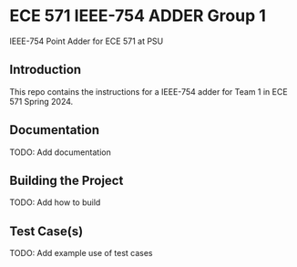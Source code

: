 # ECE 571 IEEE-754 ADDER Group 1
IEEE-754 Point Adder for ECE 571 at PSU

## Introduction
This repo contains the instructions for a IEEE-754 adder for Team 1 in ECE 571 Spring 2024.

## Documentation
TODO: Add documentation

## Building the Project
TODO: Add how to build

## Test Case(s)
TODO: Add example use of test cases
